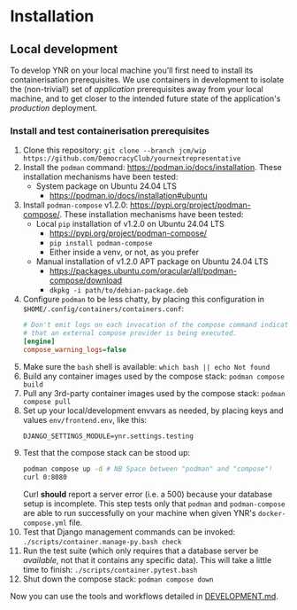 # Installation

## Local development

To develop YNR on your local machine you'll first need to install its
containerisation prerequisites. We use containers in development to isolate the
(non-trivial!) set of *application* prerequisites away from your local machine,
and to get closer to the intended future state of the application's
*production* deployment.

### Install and test containerisation prerequisites

1. Clone this repository:
   `git clone --branch jcm/wip https://github.com/DemocracyClub/yournextrepresentative`
1. Install the `podman` command: https://podman.io/docs/installation.
   These installation mechanisms have been tested:
   - System package on Ubuntu 24.04 LTS
     - https://podman.io/docs/installation#ubuntu
1. Install `podman-compose` v1.2.0: https://pypi.org/project/podman-compose/.
   These installation mechanisms have been tested:
   - Local `pip` installation of v1.2.0 on Ubuntu 24.04 LTS
     - https://pypi.org/project/podman-compose/
     - `pip install podman-compose`
     - Either inside a venv, or not, as you prefer
   - Manual installation of v1.2.0 APT package on Ubuntu 24.04 LTS
     - https://packages.ubuntu.com/oracular/all/podman-compose/download
     - `dkpkg -i path/to/debian-package.deb`
1. Configure `podman` to be less chatty, by placing this configuration in `$HOME/.config/containers/containers.conf`:
   ```ini
   # Don't emit logs on each invocation of the compose command indicating
   # that an external compose provider is being executed.
   [engine]
   compose_warning_logs=false
   ```
1. Make sure the `bash` shell is available:
   `which bash || echo Not found`
1. Build any container images used by the compose stack:
   `podman compose build`
1. Pull any 3rd-party container images used by the compose stack:
   `podman compose pull`
1. Set up your local/development envvars as needed, by placing keys and values
   `env/frontend.env`, like this:
   ```
   DJANGO_SETTINGS_MODULE=ynr.settings.testing
   ```
1. Test that the compose stack can be stood up:
   ```bash
   podman compose up -d # NB Space between "podman" and "compose"!
   curl 0:8080
   ```
   Curl **should** report a server error (i.e. a 500) because your database
   setup is incomplete. This step tests only that `podman` and `podman-compose`
   are able to run successfully on your machine when given YNR's
   `docker-compose.yml` file.
1. Test that Django management commands can be invoked:
   `./scripts/container.manage-py.bash check`
1. Run the test suite (which only requires that a database server be
   *available*, not that it contains any specific data).
   This will take a little time to finish:
   `./scripts/container.pytest.bash`
1. Shut down the compose stack:
   `podman compose down`

Now you can use the tools and workflows detailed in [DEVELOPMENT.md](DEVELOPMENT.md).
